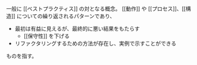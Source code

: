 一般に [[ベストプラクティス]] の対となる概念。
[[動作]] や [[プロセス]]、[[構造]] についての繰り返されるパターンであり、

- 最初は有益に見えるが、最終的に悪い結果をもたらす
	- [[保守性]] を下げる
- リファクタリングするための方法が存在し、実例で示すことができる

ものを指す。
